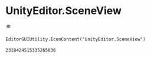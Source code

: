# UnityEditor.SceneView
![](/img/UnityEditor.SceneView.png)

``` CSharp
EditorGUIUtility.IconContent("UnityEditor.SceneView")
```
```
2318424515335265636
```
